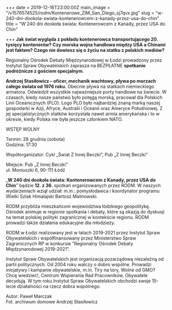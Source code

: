 +++
date = 2019-12-16T23:00:00Z
main_image = "/v1576574525/rodm/Kontenerowe_ZIM_San_Diego_sj7qvx.jpg"
slug = "w-240-dni-dookola-swiata-kontenerowcem-z-kanady-przez-usa-do-chin"
title = "W 240 dni dookoła świata: Kontenerowcem z Kanady, przez USA do Chin"

+++
**Jak świat wygląda z pokładu kontenerowca transportującego 20. tysięcy kontenerów? Czy morska wojna handlowa między USA a Chinami jest faktem? Czego nie dowiesz się o życiu na statku z polskich mediów?**

Regionalny Ośrodek Debaty Międzynarodowej w Łodzi prowadzony przez Instytut Spraw Obywatelskich zaprasza na BEZPŁATNE **spotkanie podróżnicze z gościem specjalnym**.

**Andrzej Stasiłowicz – oficer, mechanik wachtowy, pływa po morzach całego świata od 1976 roku.** Obecnie pływa na statkach niemieckiego armatora. Odwiedził wszystkie najważniejsze porty handlowe na świecie. W czasach, kiedy nasze państwo było potęgą morską, pracował dla Polskich Linii Oceanicznych (PLO). Logo PLO było najbardziej znaną marką naszej gospodarki w Azji, Afryce, Australii i Oceanii oraz Ameryce Południowej. Z jej specjalistycznych statków korzystała nawet armia amerykańska i to w okresie, kiedy Polska nie była jeszcze członkiem NATO.

WSTĘP WOLNY

Termin: 28 grudnia (sobota)  
Godzina: 17:30

Współorganizator: Cykl „Świat Z Innej Beczki”, Pub „Z Innej Beczki”

Miejsce: Pub „Z Innej Beczki”  
ul. Moniuszki 6, 90-111 Łódź

„**W 240 dni dookoła świata: Kontenerowcem z Kanady, przez USA do Chin**” będzie **12. z 36.** spotkań organizowanych przez RODM. W naszych wydarzeniach wziął udział: m.in.: pomysłodawca i koordynator programu Wielki Szlak Himalajski Bartosz Malinowski.

RODM przybliża mieszkańcom województwa łódzkiego geopolitykę. Ośrodek animuje w regionie spotkania i debaty, które są okazją do dyskusji na temat polskiej polityki zagranicznej w kontekście regionu. RODM prowadzi także działania edukacyjne dla młodzieży.

RODM w Łodzi realizowany jest w latach 2019-2021 przez Instytut Spraw Obywatelskich i współfinansowany przez Ministerstwo Spraw Zagranicznych RP w konkursie "Regionalny Ośrodek Debaty Międzynarodowej 2019-2021”.

Instytut Spraw Obywatelskich jest organizacją pozarządową niezależną od partii politycznych. Od 2004 roku walczy o dobro wspólne. Prowadzi inicjatywy i kampanie obywatelskie, m.in. Tiry na tory, Wolne od GMO? Chcę wiedzieć!, Centrum Wspierania Rad Pracowników, Obywatele decydują. W tym roku Instytut Spraw Obywatelskich obchodzi swoje 15-lecie działalności na rzecz dobra wspólnego.

Autor: Paweł Marczak  
Fot. archiwum domowe Andrzej Stasiłowicz